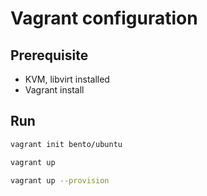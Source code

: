 # Vagrant configuration

## Prerequisite

* KVM, libvirt installed
* Vagrant install

## Run

```sh
vagrant init bento/ubuntu

vagrant up

vagrant up --provision
```
